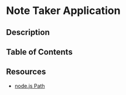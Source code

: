 # Note Taker Application

## Description

## Table of Contents

## 

##

##

## Resources

- [node.js Path](https://nodejs.dev/learn/the-nodejs-path-module#pathjoin)

